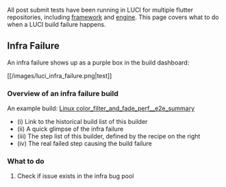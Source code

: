 All post submit tests have been running in LUCI for multiple flutter repositories, including [framework](https://flutter-dashboard.appspot.com/#/build) and [engine](https://ci.chromium.org/p/flutter/g/engine/console). This page covers what to do when a LUCI build failure happens.

## Infra Failure
An infra failure shows up as a purple box in the build dashboard:

[[/images/luci_infra_failure.png|test]]

### Overview of an infra failure build
An example build: [Linux color_filter_and_fade_perf__e2e_summary](https://ci.chromium.org/ui/p/flutter/builders/prod/Linux%20color_filter_and_fade_perf__e2e_summary/1563/overview)

*  (i) Link to the historical build list of this builder
*  (ii) A quick glimpse of the infra failure 
*  (iii) The step list of this builder, defined by the recipe on the right
*  (iv) The real failed step causing the build failure
### What to do
1. Check if issue exists in the infra bug pool
